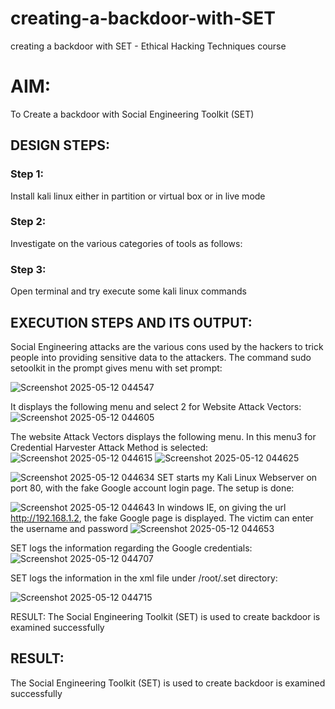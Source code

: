 # creating-a-backdoor-with-SET
creating a backdoor with SET - Ethical Hacking Techniques course

# AIM:
To Create a backdoor with Social Engineering Toolkit (SET)

## DESIGN STEPS:

### Step 1:

Install kali linux either in partition or virtual box or in live mode


### Step 2:

Investigate on the various categories of tools as follows:

### Step 3:

Open terminal and try execute some kali linux commands

## EXECUTION STEPS AND ITS OUTPUT:
Social Engineering attacks are the various cons used by the hackers to trick people into providing sensitive data to the attackers. 
The command sudo setoolkit in the prompt gives menu with set prompt:


![Screenshot 2025-05-12 044547](https://github.com/user-attachments/assets/272e4f1a-7360-4c16-95a2-cb065f51f877)

It displays the following menu and select 2 for Website Attack Vectors:
![Screenshot 2025-05-12 044605](https://github.com/user-attachments/assets/e852d988-b474-439d-b2a4-0020d4968029)

The website Attack Vectors displays the following menu. In this menu3 for Credential Harvester Attack Method is selected:
![Screenshot 2025-05-12 044615](https://github.com/user-attachments/assets/a03b8755-195c-4c05-825b-f66cc3f74643)
![Screenshot 2025-05-12 044625](https://github.com/user-attachments/assets/7cc3fc8b-24f1-4d17-a56f-7e9d10e759ad)

![Screenshot 2025-05-12 044634](https://github.com/user-attachments/assets/a0ad903e-a7fd-4413-abcf-13df127674d3)
SET starts my Kali Linux Webserver on port 80, with the fake Google account login page. The setup is done:

![Screenshot 2025-05-12 044643](https://github.com/user-attachments/assets/17144fd8-8b29-4347-ac93-30b726c2bfcf)
In windows IE, on giving the url http://192.168.1.2, the fake Google page is displayed. The victim can enter the username and password
![Screenshot 2025-05-12 044653](https://github.com/user-attachments/assets/2b214374-c6ea-4a22-8ea9-53f4a82a1b63)

SET logs the information regarding the Google credentials:
![Screenshot 2025-05-12 044707](https://github.com/user-attachments/assets/fe7a2f57-8ceb-4aca-b85e-f21bde8b29ac)



SET logs the information in the xml file under /root/.set directory:

![Screenshot 2025-05-12 044715](https://github.com/user-attachments/assets/6f7cd37d-4dc8-422f-8709-5faf4c65ecbc)

RESULT:
The Social Engineering Toolkit (SET) is used to create backdoor is examined successfully

## RESULT:
The Social Engineering Toolkit (SET) is used to create backdoor is  examined successfully
